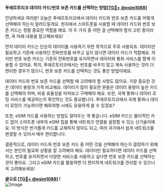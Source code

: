 **푸에르토리코 데이터 카드/번호 보존 카드를 선택하는 방법[[TG💪+ @esim1088](https://t.me/s/esim1088)]**

안녕하세요 여러분! 오늘은 푸에르토리코에서 데이터 카드와 번호 보존 카드를 어떻게 선택해야 하는지 알려드릴게요. 현지에서 스마트폰을 사용할 때 데이터 카드와 번호 보존 카드는 정말 중요한 역할을 해요. 이 두 가지 중 어떤 걸 선택해야 할지 고민 중이라면, 꼭 아래 내용을 참고해보세요!

먼저 데이터 카드는 단순히 데이터를 사용하기 위한 목적으로 주로 사용되죠. 데이터만 필요하고 기존에 사용하던 전화번호를 바꾸고 싶지 않다면 데이터 카드가 적합해요. 하지만 번호 보존 카드는 기존의 전화번호를 유지하면서 데이터와 통화 서비스를 함께 이용할 수 있어요. 특히, 푸에르토리코에서는 번호를 바꾸지 않고 계속 사용하는 것이 더 편리한 경우가 많으니, 번호 보존 카드를 선택하는 것도 좋은 방법이에요.

데이터 카드와 번호 보존 카드를 선택할 때 고려해야 할 사항도 많아요. 가장 중요한 것은 데이터 용량과 가격 비교예요. 데이터가 많이 필요한 분들은 데이터 용량이 높은 카드를 선택해야 하며, 비용 효율성을 따져보고 구매해야 해요. 또한, 국제 통화나 데이터 로밍 서비스를 제공하는지 확인하는 것도 중요합니다. 푸에르토리코에서 국제 통화나 데이터 로밍이 가능하다면 해외여행 시에도 유용하게 쓸 수 있겠죠?

또한, eSIM 카드를 사용하는 방법도 알아두는 게 좋습니다. eSIM 카드는 물리적인 카드 없이 스마트폰 내부의 eSIM 칩을 통해 네트워크 연결을 설정할 수 있는 신기술이에요. 이 방식은 번거롭게 카드를 교체하지 않아도 되고, 여러 국가에서 쉽게 네트워크를 변경할 수 있어서 매우 편리합니다.

결론적으로, 데이터 카드와 번호 보존 카드 중 어떤 것을 선택해야 하는지 결정하기 위해서는 본인의 필요와 상황을 잘 고려해야 해요. 데이터만 필요하다면 데이터 카드를 선택하고, 번호를 유지하면서 다양한 서비스를 사용하고 싶다면 번호 보존 카드를 선택하는 것이 좋아요. 그리고 eSIM 카드를 활용하면 더 편리하게 네트워크를 관리할 수 있으니 꼭 고려해보세요!

**끝으로 [[TG💪+ @esim1088](https://t.me/s/esim1088)] !**  
![Image](https://i.postimg.cc/Y0z9fWf4/image.png)